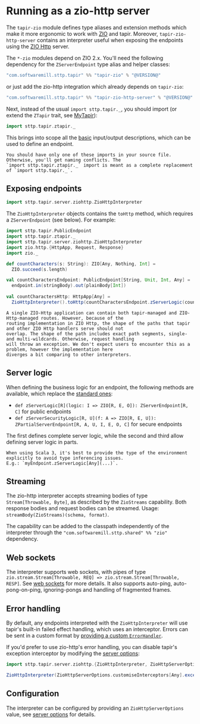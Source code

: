 # Running as a zio-http server

The `tapir-zio` module defines type aliases and extension methods which make it more ergonomic to work with
[ZIO](https://zio.dev) and tapir. Moreover, `tapir-zio-http-server` contains an interpreter useful when
exposing the endpoints using the [ZIO Http](https://github.com/dream11/zio-http) server.

The `*-zio` modules depend on ZIO 2.x.
You'll need the following dependency for the `ZServerEndpoint` type alias and helper classes:

```scala
"com.softwaremill.sttp.tapir" %% "tapir-zio" % "@VERSION@"
```

or just add the zio-http integration which already depends on `tapir-zio`:

```scala
"com.softwaremill.sttp.tapir" %% "tapir-zio-http-server" % "@VERSION@"
```

Next, instead of the usual `import sttp.tapir._`, you should import (or extend the `ZTapir` trait, see [MyTapir](../mytapir.md)):

```scala mdoc:compile-only
import sttp.tapir.ztapir._
```

This brings into scope all the [basic](../endpoint/basics.md) input/output descriptions, which can be used to define an endpoint.

```{note}
You should have only one of these imports in your source file. Otherwise, you'll get naming conflicts. The
`import sttp.tapir.ztapir._` import is meant as a complete replacement of `import sttp.tapir._`.
```

## Exposing endpoints

```scala mdoc:compile-only
import sttp.tapir.server.ziohttp.ZioHttpInterpreter
```

The `ZioHttpInterpreter` objects contains the `toHttp` method, which requires a `ZServerEndpoint` (see below). For 
example:

```scala mdoc:compile-only
import sttp.tapir.PublicEndpoint
import sttp.tapir.ztapir._
import sttp.tapir.server.ziohttp.ZioHttpInterpreter
import zio.http.{HttpApp, Request, Response}
import zio._

def countCharacters(s: String): ZIO[Any, Nothing, Int] =
  ZIO.succeed(s.length)

val countCharactersEndpoint: PublicEndpoint[String, Unit, Int, Any] =
  endpoint.in(stringBody).out(plainBody[Int])
  
val countCharactersHttp: HttpApp[Any] =
  ZioHttpInterpreter().toHttp(countCharactersEndpoint.zServerLogic(countCharacters))
```

```{note}
A single ZIO-Http application can contain both tapir-managed and ZIO-Http-managed routes. However, because of the 
routing implementation in ZIO Http, the shape of the paths that tapir and other ZIO Http handlers serve should not 
overlap. The shape of the path includes exact path segments, single- and multi-wildcards. Otherwise, request handling 
will throw an exception. We don't expect users to encounter this as a problem, however the implementation here 
diverges a bit comparing to other interpreters.
```

## Server logic

When defining the business logic for an endpoint, the following methods are available, which replace the
[standard ones](logic.md):

* `def zServerLogic[R](logic: I => ZIO[R, E, O]): ZServerEndpoint[R, C]` for public endpoints
* `def zServerSecurityLogic[R, U](f: A => ZIO[R, E, U]): ZPartialServerEndpoint[R, A, U, I, E, O, C]` for secure endpoints

The first defines complete server logic, while the second and third allow defining server logic in parts.

```{note}
When using Scala 3, it's best to provide the type of the environment explicitly to avoid type inferencing issues.
E.g.: `myEndpoint.zServerLogic[Any](...)`.
```

## Streaming

The zio-http interpreter accepts streaming bodies of type `Stream[Throwable, Byte]`, as described by the `ZioStreams`
capability. Both response bodies and request bodies can be streamed. Usage: `streamBody(ZioStreams)(schema, format)`.

The capability can be added to the classpath independently of the interpreter through the
`"com.softwaremill.sttp.shared" %% "zio"` dependency.

## Web sockets

The interpreter supports web sockets, with pipes of type `zio.stream.Stream[Throwable, REQ] => zio.stream.Stream[Throwable, RESP]`.
See [web sockets](../endpoint/websockets.md) for more details. It also supports auto-ping, auto-pong-on-ping, ignoring-pongs and handling 
of fragmented frames.

## Error handling

By default, any endpoints interpreted with the `ZioHttpInterpreter` will use tapir's built-in failed effect handling, 
which uses an interceptor. Errors can be sent in a custom format by [providing a custom `ErrorHandler`](errors.md).

If you'd prefer to use zio-http's error handling, you can disable tapir's exception interceptor by modifying the
[server options](options.md):

```scala mdoc:compile-only
import sttp.tapir.server.ziohttp.{ZioHttpInterpreter, ZioHttpServerOptions}

ZioHttpInterpreter(ZioHttpServerOptions.customiseInterceptors[Any].exceptionHandler(None).options)
```

## Configuration

The interpreter can be configured by providing an `ZioHttpServerOptions` value, see
[server options](options.md) for details.
